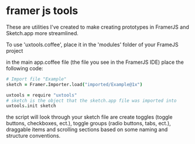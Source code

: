 # framer js tools
These are utilities I've created to make creating prototypes in FramerJS and Sketch.app more streamlined.

To use 'uxtools.coffee', place it in the 'modules' folder of your FrameJS project

in the main app.coffee file (the file you see in the FramerJS IDE) place the following code:

```coffeescript
# Import file "Example"
sketch = Framer.Importer.load("imported/Example@1x")

uxtools = require "uxtools"
# sketch is the object that the sketch.app file was imported into
uxtools.init sketch
```

the script will look through your sketch file are create toggles (toggle buttons, checkboxes, ect.), toggle groups (radio buttons, tabs, ect.), draggable items and scrolling sections based on some naming and structure conventions.
